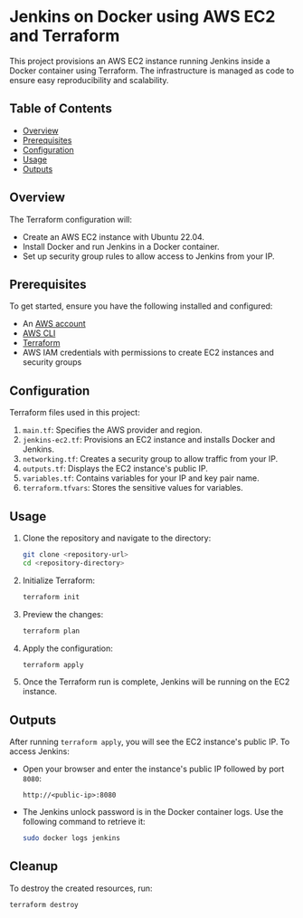 # Jenkins on Docker using AWS EC2 and Terraform

This project provisions an AWS EC2 instance running Jenkins inside a Docker container using Terraform. The infrastructure is managed as code to ensure easy reproducibility and scalability.

## Table of Contents
- [Overview](#overview)
- [Prerequisites](#prerequisites)
- [Configuration](#configuration)
- [Usage](#usage)
- [Outputs](#outputs)

## Overview

The Terraform configuration will:
- Create an AWS EC2 instance with Ubuntu 22.04.
- Install Docker and run Jenkins in a Docker container.
- Set up security group rules to allow access to Jenkins from your IP.

## Prerequisites

To get started, ensure you have the following installed and configured:
- An [AWS account](https://aws.amazon.com/)
- [AWS CLI](https://aws.amazon.com/cli/)
- [Terraform](https://www.terraform.io/downloads.html)
- AWS IAM credentials with permissions to create EC2 instances and security groups

## Configuration

Terraform files used in this project:
1. `main.tf`: Specifies the AWS provider and region.
2. `jenkins-ec2.tf`: Provisions an EC2 instance and installs Docker and Jenkins.
3. `networking.tf`: Creates a security group to allow traffic from your IP.
4. `outputs.tf`: Displays the EC2 instance's public IP.
5. `variables.tf`: Contains variables for your IP and key pair name.
6. `terraform.tfvars`: Stores the sensitive values for variables.

## Usage

1. Clone the repository and navigate to the directory:

    ```bash
    git clone <repository-url>
    cd <repository-directory>
    ```

2. Initialize Terraform:

    ```bash
    terraform init
    ```

3. Preview the changes:

    ```bash
    terraform plan
    ```

4. Apply the configuration:

    ```bash
    terraform apply
    ```

5. Once the Terraform run is complete, Jenkins will be running on the EC2 instance.

## Outputs

After running `terraform apply`, you will see the EC2 instance's public IP. To access Jenkins:
- Open your browser and enter the instance's public IP followed by port `8080`:

    ```
    http://<public-ip>:8080
    ```

- The Jenkins unlock password is in the Docker container logs. Use the following command to retrieve it:

    ```bash
    sudo docker logs jenkins
    ```

## Cleanup

To destroy the created resources, run:

```bash
terraform destroy
